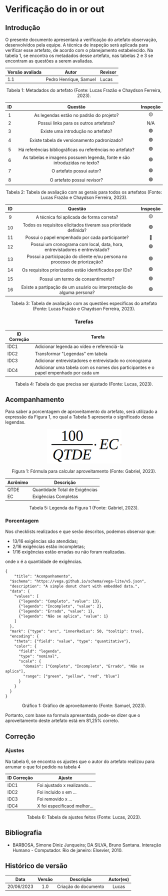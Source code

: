 # Verificação do in or out

## Introdução

O presente documento apresentará a verificação do artefato observação, desenvolvidos pela equipe. A técnica de inspeção será aplicada para verificar esse artefato, de acordo com o planejamento estabelecido. Na tabela 1, se encontra os metadados desse artefato, nas tabelas 2 e 3 se encontram as questões a serem avaliadas.

<center>

| Versão avaliada | Autor                  | Revisor |
| --------------- | ---------------------- | ------- |
| 1.1             | Pedro Henrique, Samuel | Lucas   |

</center>

<div style="text-align: center">
<p> Tabela 1: Metadados do artefato (Fonte: Lucas Frazão e Chaydson Ferreira, 2023). </p>
</div>

| ID  |                                 Questão                                  | Inspeção |
| :-: | :----------------------------------------------------------------------: | :------: |
|  1  |                 As legendas estão no padrão do projeto?                  |    🟡    |
|  2  |                  Possui links para os outros artefatos?                  |   N/A    |
|  3  |                    Existe uma introdução no artefato?                    |    🟢    |
|  4  |               Existe tabela de versionamento padronizado?                |    🟢    |
|  5  |        Há referências bibliográficas ou referências no artefato?         |    🟢    |
|  6  | As tabelas e imagens possuem legenda, fonte e são introduzidas no texto? |    🟢    |
|  7  |                         O artefato possui autor?                         |    🟢    |
|  8  |                        O artefato possui revisor?                        |    🟢    |

<div style="text-align: center">
<p> Tabela 2: Tabela de avaliação com as gerais para todos os artefatos (Fonte: Lucas Frazão e Chaydson Ferreira, 2023). </p>
</div>

| ID  |                                   Questão                                   | Inspeção |
| :-: | :-------------------------------------------------------------------------: | :------: |
|  9  |                  A técnica foi aplicada de forma correta?                   |    🟡    |
| 10  |       Todos os requisitos elicitados tiveram sua prioridade definida?       |    🟢    |
| 11  |               Possui o papel empenhado por cada participante?               |    🔴    |
| 12  | Possui um cronograma com local, data, hora, entrevistadores e entrevistado? |    🟢    |
| 13  |  Possui a participação do cliente e/ou persona no processo de priorização?  |    🟢    |
| 14  |           Os requisitos priorizados estão identificados por IDs?            |    🟢    |
| 15  |                      Possui um termo de consentimento?                      |    🟢    |
| 16  |    Existe a partipação de um usuário ou interpretação de alguma persona?    |    🟢    |

<div style="text-align: center">
<p> Tabela 3: Tabela de avaliação com as questões específicas do artefato (Fonte: Lucas Frazão e Chaydson Ferreira, 2023). </p>
</div>

<center>

### Tarefas

| ID Correção | Tarefa                                                                              |
| ----------- | ----------------------------------------------------------------------------------- |
| IDC1        | Adicionar legenda ao vídeo e referenciá-la                                          |
| IDC2        | Transformar "Legendas" em tabela                                                    |
| IDC3        | Adicionar entrevistadores e entrevistado no cronograma                              |
| IDC4        | Adicionar uma tabela com os nomes dos participantes e o papel empenhado por cada um |

<div style="text-align: center">
<p> Tabela 4: Tabela do que precisa ser ajustado (Fonte: Lucas, 2023). </p>
</div>

</center>

## Acompanhamento

Para saber a porcentagem de aproveitamento do artefato, será utilizado a expressão da Figura 1, no qual a Tabela 5 apresenta o significado dessa legendas.

<div style="text-align: center">
<img src="../../../images/formulaCalculoAproveitamento.png"  alt="legenda da fórmula da figura 1"/>

<p> Figura 1: Fórmula para calcular aproveitamento (Fonte: Gabriel, 2023). </p>
</div>

<center>

| Acrônimo | Descrição                      |
| -------- | ------------------------------ |
| QTDE     | Quantidade Total de Exigências |
| EC       | Exigências Completas           |

<div style="text-align: center">
<p> Tabela 5: Legenda da Figura 1 (Fonte: Gabriel, 2023). </p>
</div>

</center>

### Porcentagem

Nos checklists realizados e que serão descritos, podemos observar que:

- 13/16 exigências são atendidas;
- 2/16 exigências estão incompletas;
- 1/16 exigências estão erradas ou não foram realizadas.

onde x é a quantidade de exigências.

```vegalite
{
    "title": "Acompanhamento",
  "$schema": "https://vega.github.io/schema/vega-lite/v5.json",
  "description": "A simple donut chart with embedded data.",
  "data": {
    "values": [
      {"legenda": "Completo", "value": 13},
      {"legenda": "Incompleto", "value": 2},
      {"legenda": "Errado", "value": 1},
      {"legenda": "Não se aplica", "value": 1}
    ]
  },
  "mark": {"type": "arc", "innerRadius": 50, "tooltip": true},
  "encoding": {
    "theta": {"field": "value", "type": "quantitative"},
    "color": {
      "field": "legenda",
      "type": "nominal",
      "scale": {
        "domain": ["Completo", "Incompleto", "Errado", "Não se aplica"],
        "range": ["green", "yellow", "red", "blue"]
      }
    }
  }
}
```

<div style="text-align: center">
<p> Gráfico 1: Gráfico de aproveitamento (Fonte: Samuel, 2023). </p>
</div>

Portanto, com base na formula apresentada, pode-se dizer que o aproveitamento deste artefato está em 81,25% correto.

## Correção

### Ajustes

Na tabela 6, se encontra os ajustes que o autor do artefato realizou para arrumar o que foi pedido na tabela 4

| ID Correção | Ajuste                       |
| ----------- | ---------------------------- |
| IDC1        | Foi ajustado x realizando... |
| IDC2        | Foi incluido x em ...        |
| IDC3        | Foi removido x ...           |
| IDC4        | X foi especificaod melhor... |

<div style="text-align: center">
<p> Tabela 6: Tabela de ajustes feitos (Fonte: Lucas, 2023). </p>
</div>

</center>

## Bibliografia

- BARBOSA, Simone Diniz Junqueira; DA SILVA, Bruno Santana. Interação Humano - Computador. Rio de janeiro: Elsevier, 2010.

## Histórico de versão

|    Data    | Versão |      Descrição       | Autor(es) |
| :--------: | :----: | :------------------: | :-------: |
| 20/06/2023 |  1.0   | Criação do documento |   Lucas   |
